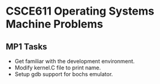 # CSCE611 Operating Systems Machine Problems #

## MP1 Tasks ##
* Get familiar with the development environment.
* Modify kernel.C file to print name.
* Setup gdb support for bochs emulator.
